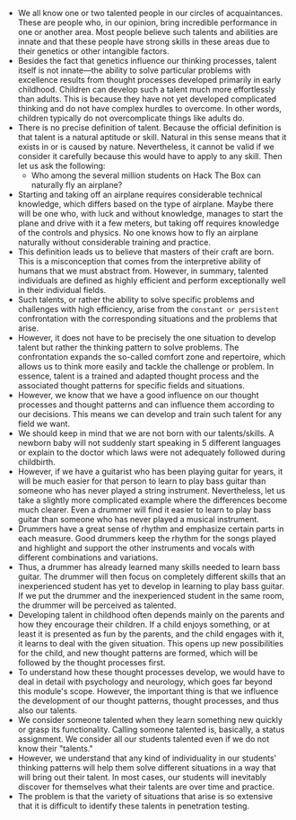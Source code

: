 - We all know one or two talented people in our circles of acquaintances. These are people who, in our opinion, bring incredible performance in one or another area. Most people believe such talents and abilities are innate and that these people have strong skills in these areas due to their genetics or other intangible factors. 
- Besides the fact that genetics influence our thinking processes, talent itself is not innate—the ability to solve particular problems with excellence results from thought processes developed primarily in early childhood. Children can develop such a talent much more effortlessly than adults. This is because they have not yet developed complicated thinking and do not have complex hurdles to overcome. In other words, children typically do not overcomplicate things like adults do.
- There is no precise definition of talent. Because the official definition is that talent is a natural aptitude or skill. Natural in this sense means that it exists in or is caused by nature. Nevertheless, it cannot be valid if we consider it carefully because this would have to apply to any skill. Then let us ask the following:
	- Who among the several million students on Hack The Box can naturally fly an airplane?
- Starting and taking off an airplane requires considerable technical knowledge, which differs based on the type of airplane. Maybe there will be one who, with luck and without knowledge, manages to start the plane and drive with it a few meters, but taking off requires knowledge of the controls and physics. No one knows how to fly an airplane naturally without considerable training and practice.
- This definition leads us to believe that masters of their craft are born. This is a misconception that comes from the interpretive ability of humans that we must abstract from. However, in summary, talented individuals are defined as highly efficient and perform exceptionally well in their individual fields.
- Such talents, or rather the ability to solve specific problems and challenges with high efficiency, arise from the `constant or persistent` confrontation with the corresponding situations and the problems that arise. 
- However, it does not have to be precisely the one situation to develop talent but rather the thinking pattern to solve problems. The confrontation expands the so-called comfort zone and repertoire, which allows us to think more easily and tackle the challenge or problem. In essence, talent is a trained and adapted thought process and the associated thought patterns for specific fields and situations.
- However, we know that we have a good influence on our thought processes and thought patterns and can influence them according to our decisions. This means we can develop and train such talent for any field we want.
- We should keep in mind that we are not born with our talents/skills. A newborn baby will not suddenly start speaking in 5 different languages or explain to the doctor which laws were not adequately followed during childbirth. 
- However, if we have a guitarist who has been playing guitar for years, it will be much easier for that person to learn to play bass guitar than someone who has never played a string instrument. Nevertheless, let us take a slightly more complicated example where the differences become much clearer. Even a drummer will find it easier to learn to play bass guitar than someone who has never played a musical instrument.
- Drummers have a great sense of rhythm and emphasize certain parts in each measure. Good drummers keep the rhythm for the songs played and highlight and support the other instruments and vocals with different combinations and variations. 
- Thus, a drummer has already learned many skills needed to learn bass guitar. The drummer will then focus on completely different skills that an inexperienced student has yet to develop in learning to play bass guitar. If we put the drummer and the inexperienced student in the same room, the drummer will be perceived as talented.
- Developing talent in childhood often depends mainly on the parents and how they encourage their children. If a child enjoys something, or at least it is presented as fun by the parents, and the child engages with it, it learns to deal with the given situation. This opens up new possibilities for the child, and new thought patterns are formed, which will be followed by the thought processes first. 
- To understand how these thought processes develop, we would have to deal in detail with psychology and neurology, which goes far beyond this module's scope. However, the important thing is that we influence the development of our thought patterns, thought processes, and thus also our talents.
- We consider someone talented when they learn something new quickly or grasp its functionality. Calling someone talented is, basically, a status assignment. We consider all our students talented even if we do not know their "talents." 
- However, we understand that any kind of individuality in our students' thinking patterns will help them solve different situations in a way that will bring out their talent. In most cases, our students will inevitably discover for themselves what their talents are over time and practice. 
- The problem is that the variety of situations that arise is so extensive that it is difficult to identify these talents in penetration testing.